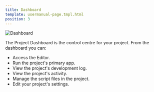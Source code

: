 ```yaml
---
title: Dashboard
template: usermanual-page.tmpl.html
position: 3
---
```


![Dashboard][1]

The Project Dashboard is the control centre for your project. From the dashboard you can:

* Access the Editor.
* Run the project's primary app.
* View the project's development log.
* View the project's activity.
* Manage the script files in the project.
* Edit your project's settings.

[1]: /images/platform/dashboard.png